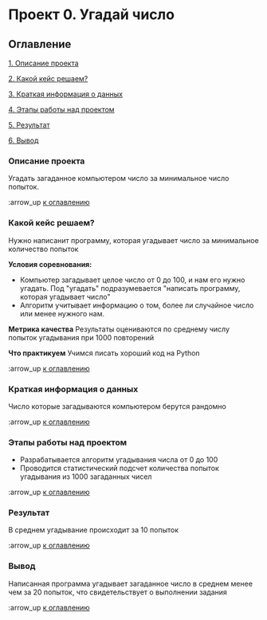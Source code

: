 # Проект 0. Угадай число

## Оглавление
[1. Описание проекта](https://github.com/Shvedov58/Homework/blob/main/prodject_0/README.md#Описание-проекта)

[2. Какой кейс решаем?](https://github.com/Shvedov58/Homework/blob/main/prodject_0/README.md#Какой-кейс-решаем)

[3. Краткая информация о данных](https://github.com/Shvedov58/Homework/blob/main/prodject_0/README.md#Краткая-информация-о-данных)

[4. Этапы работы над проектом](https://github.com/Shvedov58/Homework/blob/main/prodject_0/README.md#Этапы-работы-над-проектом)

[5. Результат](https://github.com/Shvedov58/Homework/blob/main/prodject_0/README.md#Результат)

[6. Вывод](https://github.com/Shvedov58/Homework/blob/main/prodject_0/README.md#Вывод)

### Описание проекта
Угадать загаданное компьютером число за минимальное число попыток.

:arrow_up [к оглавлению](https://github.com/Shvedov58/Homework/blob/main/prodject_0/README.md#Оглавление)

### Какой кейс решаем?
Нужно написанит программу, которая угадывает число за минимальное количество попыток

**Условия соревнования:**
- Компьютер загадывает целое число от 0 до 100, и нам его нужно угадать. Под "угадать" подразумевается "написать программу, которая угадывает число"
- Алгоритм учитывает информацию о том, более ли случайное число или менее нужного нам.

**Метрика качества**
Результаты оцениваются по среднему числу попыток угадывания при 1000 повторений

**Что практикуем**
Учимся писать хороший код на Python

:arrow_up [к оглавлению](https://github.com/Shvedov58/Homework/blob/main/prodject_0/README.md#Оглавление)

### Краткая информация о данных
Число которые загадываются компьютером берутся рандомно

:arrow_up [к оглавлению](https://github.com/Shvedov58/Homework/blob/main/prodject_0/README.md#Оглавление)

### Этапы работы над проектом
- Разрабатывается алгоритм угадывания числа от 0 до 100
- Проводится статистический подсчет количества попыток угадывания из 1000 загаданных чисел

:arrow_up [к оглавлению](https://github.com/Shvedov58/Homework/blob/main/prodject_0/README.md#Оглавление)

### Результат
В среднем угадывание происходит за 10 попыток 

:arrow_up [к оглавлению](https://github.com/Shvedov58/Homework/blob/main/prodject_0/README.md#Оглавление)

### Вывод
Написанная программа угадывает загаданное число в среднем менее чем за 20 попыток, что свидетельствует о выполнении задания

:arrow_up [к оглавлению](https://github.com/Shvedov58/Homework/blob/main/prodject_0/README.md#Оглавление)